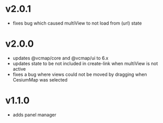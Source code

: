 # v2.0.1

- fixes bug which caused multiView to not load from (url) state

# v2.0.0

- updates @vcmap/core and @vcmap/ui to 6.x
- updates state to be not included in create-link when multiView is not active
- fixes a bug where views could not be moved by dragging when CesiumMap was selected

# v1.1.0

- adds panel manager
